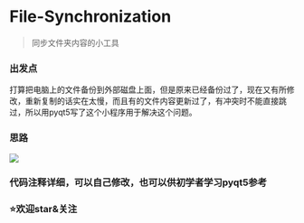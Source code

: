 # File-Synchronization
> 同步文件夹内容的小工具

### 出发点

打算把电脑上的文件备份到外部磁盘上面，但是原来已经备份过了，现在又有所修改，重新复制的话实在太慢，而且有的文件内容更新过了，有冲突时不能直接跳过，所以用pyqt5写了这个小程序用于解决这个问题。

### 思路

![](https://files.catbox.moe/gwnx4z.jpg)

### 代码注释详细，可以自己修改，也可以供初学者学习pyqt5参考

### :star:欢迎star&关注
